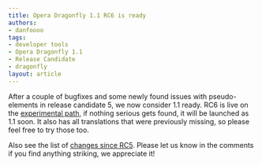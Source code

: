 ```yaml
---
title: Opera Dragonfly 1.1 RC6 is ready
authors:
- danfoooo
tags:
- developer tools
- Opera Dragonfly 1.1
- Release Candidate
- dragonfly
layout: article
---
```

<p>After a couple of bugfixes and some newly found issues with pseudo-elements in release candidate 5, we now consider 1.1 ready. RC6 is live on the <a href="http://my.opera.com/dragonfly/blog/getting-opera-dragonfly-ready-for-opera-11/#enable">experimental path</a>, if nothing serious gets found, it will be launched as 1.1 soon. It also has all translations that were previously missing, so please feel free to try those too.</p>
<p>Also see the list of <a href="https://dragonfly.opera.com/app/stp-1/experimental/logs/4940.48c453e12e9f.log">changes since RC5</a>. Please let us know in the comments if you find anything striking, we appreciate it!</p>
